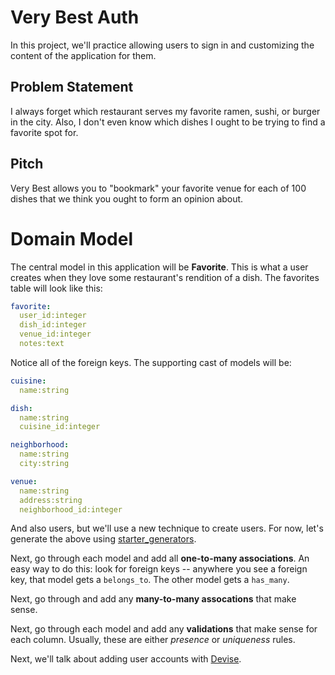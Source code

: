 # Very Best Auth

In this project, we'll practice allowing users to sign in and customizing the content of the application for them.

## Problem Statement

I always forget which restaurant serves my favorite ramen, sushi, or burger in the city. Also, I don't even know which dishes I ought to be trying to find a favorite spot for.

## Pitch

Very Best allows you to "bookmark" your favorite venue for each of 100 dishes that we think you ought to form an opinion about.

# Domain Model

The central model in this application will be **Favorite**. This is what a user creates when they love some restaurant's rendition of a dish. The favorites table will look like this:

```yaml
favorite:
  user_id:integer
  dish_id:integer
  venue_id:integer
  notes:text
```

Notice all of the foreign keys. The supporting cast of models will be:

```yaml
cuisine:
  name:string

dish:
  name:string
  cuisine_id:integer

neighborhood:
  name:string
  city:string

venue:
  name:string
  address:string
  neighborhood_id:integer
```

And also users, but we'll use a new technique to create users. For now, let's generate the above using [starter_generators](https://gist.github.com/rbetina/80d3cf2cf82666ed1c0f).

Next, go through each model and add all **one-to-many associations**. An easy way to do this: look for foreign keys -- anywhere you see a foreign key, that model gets a `belongs_to`. The other model gets a `has_many`.

Next, go through and add any **many-to-many assocations** that make sense.

Next, go through each model and add any **validations** that make sense for each column. Usually, these are either *presence* or *uniqueness* rules.

Next, we'll talk about adding user accounts with [Devise](https://github.com/plataformatec/devise).
